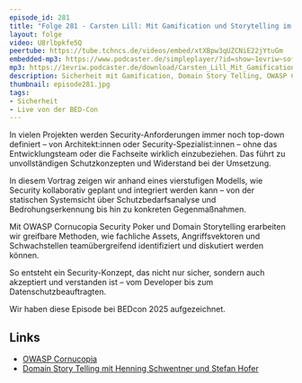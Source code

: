 ```yaml
---
episode_id: 281
title: "Folge 281 - Carsten Lill: Mit Gamification und Storytelling im Threat Modeling zur sicheren Anwendung"
layout: folge
video: U8rlbpkfe5Q
peertube: https://tube.tchncs.de/videos/embed/xtXBpw3qUZCNiE22jYtuGm
embedded-mp3: https://www.podcaster.de/simpleplayer/?id=show~1evriw~software-architektur-im-stream~pod-b16de8abfe7218ff82906797ee48&v=1760026644
mp3: https://1evriw.podcaster.de/download/Carsten_Lill_Mit_Gamification_und_Storytelling_im_Threat_Modeling_zur_sicheren_Anwendung.mp3
description: Sicherheit mit Gamification, Domain Story Telling, OWASP Cornucopia - von der BED-Con
thumbnail: episode281.jpg
tags:
- Sicherheit
- Live von der BED-Con
---
```


In vielen Projekten werden Security-Anforderungen immer noch top-down
definiert – von Architekt:innen oder Security-Spezialist:innen – ohne
das Entwicklungsteam oder die Fachseite wirklich einzubeziehen. Das
führt zu unvollständigen Schutzkonzepten und Widerstand bei der
Umsetzung.

In diesem Vortrag zeigen wir anhand eines vierstufigen Modells, wie
Security kollaborativ geplant und integriert werden kann – von der
statischen Systemsicht über Schutzbedarfsanalyse und
Bedrohungserkennung bis hin zu konkreten Gegenmaßnahmen.

Mit OWASP Cornucopia Security Poker und Domain Storytelling erarbeiten
wir greifbare Methoden, wie fachliche Assets, Angriffsvektoren und
Schwachstellen teamübergreifend identifiziert und diskutiert werden
können.

So entsteht ein Security-Konzept, das nicht nur sicher, sondern auch
akzeptiert und verstanden ist – vom Developer bis zum
Datenschutzbeauftragten.

Wir haben diese Episode bei BEDcon 2025 aufgezeichnet.

## Links

- [OWASP Cornucopia](https://cornucopia.owasp.org/)
- [Domain Story Telling mit Henning Schwentner und Stefan Hofer](https://software-architektur.tv/2020/10/09/folge021.html)

